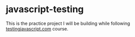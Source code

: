 # javascript-testing

This is the practice project I will be building while following [testingjavascript.com](https://testingjavascript.com) course.
